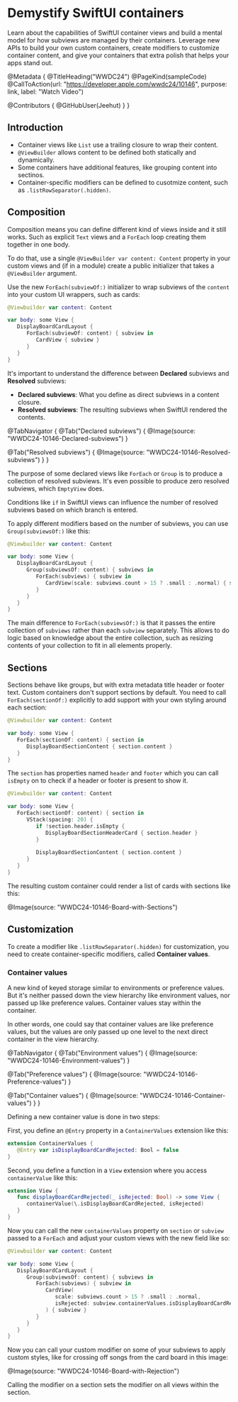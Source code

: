 # Demystify SwiftUI containers

Learn about the capabilities of SwiftUI container views and build a mental model for how subviews are managed by their containers. Leverage new APIs to build your own custom containers, create modifiers to customize container content, and give your containers that extra polish that helps your apps stand out.


@Metadata {
   @TitleHeading("WWDC24")
   @PageKind(sampleCode)
   @CallToAction(url: "https://developer.apple.com/wwdc24/10146", purpose: link, label: "Watch Video")

   @Contributors {
      @GitHubUser(Jeehut)
   }
}

## Introduction

- Container views like `List` use a trailing closure to wrap their content.
- `@ViewBuilder` allows content to be defined both statically and dynamically.
- Some containers have additional features, like grouping content into sectinos.
- Container-specific modifiers can be defined to cusotmize content, such as `.listRowSeparator(.hidden)`.


## Composition

Composition means you can define different kind of views inside and it still works. Such as explicit `Text` views and a `ForEach` loop creating them together in one body.

To do that, use a single `@ViewBuilder var content: Content` property in your custom views and (if in a module) create a public initializer that takes a `@ViewBuilder` argument.

Use the new `ForEach(subviewOf:)` initializer to wrap subviews of the `content` into your custom UI wrappers, such as cards:

```swift
@Viewbuilder var content: Content

var body: some View {
   DisplayBoardCardLayout {
      ForEach(subviewOf: content) { subview in
         CardView { subview }
      }
   }
}
```

It's important to understand the difference between **Declared** subviews and **Resolved** subviews:

* **Declared subviews**: What you define as direct subviews in a content closure.
* **Resolved subviews**: The resulting subviews when SwiftUI rendered the contents.

@TabNavigator {
   @Tab("Declared subviews") {
      @Image(source: "WWDC24-10146-Declared-subviews")
   }
   
   @Tab("Resolved subviews") {
      @Image(source: "WWDC24-10146-Resolved-subviews")
   }
}

The purpose of some declared views like `ForEach` or `Group` is to produce a collection of resolved subviews. It's even possible to produce zero resolved subviews, which `EmptyView` does.

Conditions like `if` in SwiftUI views can influence the number of resolved subviews based on which branch is entered.

To apply different modifiers based on the number of subviews, you can use `Group(subviewsOf:)` like this:

```swift
@Viewbuilder var content: Content

var body: some View {
   DisplayBoardCardLayout {
      Group(subviewsOf: content) { subviews in
         ForEach(subviews) { subview in
            CardView(scale: subviews.count > 15 ? .small : .normal) { subview }
         }
      }
   }
}
```

The main difference to `ForEach(subviewsOf:)` is that it passes the entire collection of `subviews` rather than each `subview` separately. This allows to do logic based on knowledge about the entire collection, such as resizing contents of your collection to fit in all elements properly.


## Sections

Sections behave like groups, but with extra metadata title header or footer text. Custom containers don't support sections by default. You need to call `ForEach(sectionOf:)` explicitly to add support with your own styling around each section:

```swift
@Viewbuilder var content: Content

var body: some View {
   ForEach(sectionOf: content) { section in
      DisplayBoardSectionContent { section.content }
   }
}
```

The `section` has properties named `header` and `footer` which you can call `isEmpty` on to check if a header or footer is present to show it.

```swift
@Viewbuilder var content: Content

var body: some View {
   ForEach(sectionOf: content) { section in
      VStack(spacing: 20) {
         if !section.header.isEmpty {
            DisplayBoardSectionHeaderCard { section.header }
         }
         
         DisplayBoardSectionContent { section.content }
      }
   }
}
```

The resulting custom container could render a list of cards with sections like this:

@Image(source: "WWDC24-10146-Board-with-Sections")


## Customization

To create a modifier like `.listRowSeparator(.hidden)` for customization, you need to create container-specific modifiers, called **Container values**.

### Container values

A new kind of keyed storage similar to environments or preference values. But it's neither passed down the view hierarchy like environment values, nor passed up like preference values. Container values stay within the container.

In other words, one could say that container values are like preference values, but the values are only passed up one level to the next direct container in the view hierarchy.

@TabNavigator {
   @Tab("Environment values") {
      @Image(source: "WWDC24-10146-Environment-values")
   }
   
   @Tab("Preference values") {
      @Image(source: "WWDC24-10146-Preference-values")
   }
   
   @Tab("Container values") {
      @Image(source: "WWDC24-10146-Container-values")
   }
}

Defining a new container value is done in two steps:

First, you define an `@Entry` property in a `ContainerValues` extension like this:

```swift
extension ContainerValues {
   @Entry var isDisplayBoardCardRejected: Bool = false
}

```

Second, you define a function in a `View` extension where you access `containerValue` like this:

```swift
extension View {
   func displayBoardCardRejected(_ isRejected: Bool) -> some View {
      containerValue(\.isDisplayBoardCardRejected, isRejected)
   }
}
```

Now you can call the new `containerValues` property on `section` or `subview` passed to a `ForEach` and adjust your custom views with the new field like so:

```swift
@Viewbuilder var content: Content

var body: some View {
   DisplayBoardCardLayout {
      Group(subviewsOf: content) { subviews in
         ForEach(subviews) { subview in
            CardView(
               scale: subviews.count > 15 ? .small : .normal,
               isRejected: subview.containerValues.isDisplayBoardCardRejected  // <== this is new
            ) { subview }
         }
      }
   }
}
```

Now you can call your custom modifier on some of your subviews to apply custom styles, like for crossing off songs from the card board in this image:

@Image(source: "WWDC24-10146-Board-with-Rejection")

Calling the modifier on a section sets the modifier on all views within the section. 
